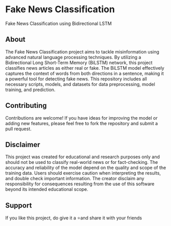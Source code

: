# Fake News Classification

Fake News Classification using Bidirectional LSTM

## About

The Fake News Classification project aims to tackle misinformation using advanced natural language processing techniques. By utilizing a Bidirectional Long Short-Term Memory (BiLSTM) network, this project classifies news articles as either real or fake. The BiLSTM model effectively captures the context of words from both directions in a sentence, making it a powerful tool for detecting fake news. This repository includes all necessary scripts, models, and datasets for data preprocessing, model training, and prediction.

## Contributing

Contributions are welcome! If you have ideas for improving the model or adding new features, please feel free to fork the repository and submit a pull request.

## Disclaimer

This project was created for educational and research purposes only and should not be used to classify real-world news or for fact-checking. The accuracy and reliability of the model depend on the quality and scope of the training data. Users should exercise caution when interpreting the results, and double check important information. The creator disclaim any responsibility for consequences resulting from the use of this software beyond its intended educational scope.

## Support

If you like this project, do give it a ⭐and share it with your friends
